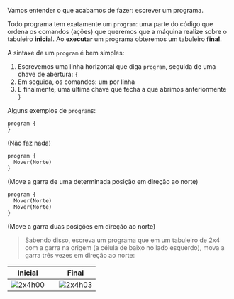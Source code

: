 Vamos entender o que acabamos de fazer: escrever um programa.

Todo programa tem exatamente um `program`: uma parte do código que ordena os comandos (ações) que queremos que a máquina realize sobre o tabuleiro **inicial**. Ao **executar** um programa obteremos um tabuleiro **final**.

A sintaxe de um `program` é bem simples:
 
1. Escrevemos uma linha horizontal que diga `program`, seguida de uma chave de abertura: `{`
2. Em seguida, os comandos: um por linha
3. E finalmente, uma última chave que fecha a que abrimos anteriormente `}`

Alguns exemplos de `program`s:

```gobstones
program {
}
```

(Não faz nada)

```gobstones
program {
  Mover(Norte)
}
```

(Move a garra de uma determinada posição em direção ao norte)

```gobstones
program {
  Mover(Norte)
  Mover(Norte)
}
```

(Move a garra duas posições em direção ao norte)

> Sabendo disso, escreva um programa que em um tabuleiro de 2x4 com a garra na origem (a célula de baixo no lado esquerdo), mova a garra três vezes em direção ao norte:

| Inicial |   | Final |
|:-------:|:-:|:-----:|
|![2x4h00](https://raw.githubusercontent.com/sagrado-corazon-alcal/mumuki-fundamentos-gobstones-guia-1-primeros-programas/master/2x4h00.png)|<i class="fa fa-arrow-right"></i>|![2x4h03](https://raw.githubusercontent.com/sagrado-corazon-alcal/mumuki-fundamentos-gobstones-guia-1-primeros-programas/master/2x4h03.png)|

